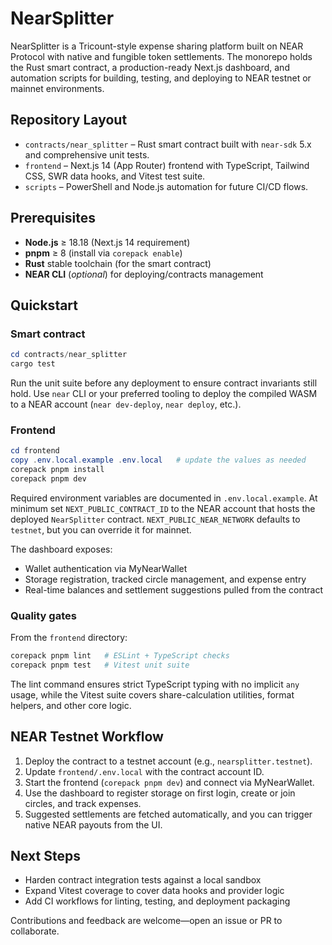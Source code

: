 # NearSplitter

NearSplitter is a Tricount-style expense sharing platform built on NEAR Protocol with native and fungible token settlements. The monorepo holds the Rust smart contract, a production-ready Next.js dashboard, and automation scripts for building, testing, and deploying to NEAR testnet or mainnet environments.

## Repository Layout

- `contracts/near_splitter` – Rust smart contract built with `near-sdk` 5.x and comprehensive unit tests.
- `frontend` – Next.js 14 (App Router) frontend with TypeScript, Tailwind CSS, SWR data hooks, and Vitest test suite.
- `scripts` – PowerShell and Node.js automation for future CI/CD flows.

## Prerequisites

- **Node.js** ≥ 18.18 (Next.js 14 requirement)
- **pnpm** ≥ 8 (install via `corepack enable`)
- **Rust** stable toolchain (for the smart contract)
- **NEAR CLI** (_optional_) for deploying/contracts management

## Quickstart

### Smart contract

```powershell
cd contracts/near_splitter
cargo test
```

Run the unit suite before any deployment to ensure contract invariants still hold. Use `near` CLI or your preferred tooling to deploy the compiled WASM to a NEAR account (`near dev-deploy`, `near deploy`, etc.).

### Frontend

```powershell
cd frontend
copy .env.local.example .env.local   # update the values as needed
corepack pnpm install
corepack pnpm dev
```

Required environment variables are documented in `.env.local.example`. At minimum set `NEXT_PUBLIC_CONTRACT_ID` to the NEAR account that hosts the deployed `NearSplitter` contract. `NEXT_PUBLIC_NEAR_NETWORK` defaults to `testnet`, but you can override it for mainnet.

The dashboard exposes:

- Wallet authentication via MyNearWallet
- Storage registration, tracked circle management, and expense entry
- Real-time balances and settlement suggestions pulled from the contract

### Quality gates

From the `frontend` directory:

```powershell
corepack pnpm lint   # ESLint + TypeScript checks
corepack pnpm test   # Vitest unit suite
```

The lint command ensures strict TypeScript typing with no implicit `any` usage, while the Vitest suite covers share-calculation utilities, format helpers, and other core logic.

## NEAR Testnet Workflow

1. Deploy the contract to a testnet account (e.g., `nearsplitter.testnet`).
2. Update `frontend/.env.local` with the contract account ID.
3. Start the frontend (`corepack pnpm dev`) and connect via MyNearWallet.
4. Use the dashboard to register storage on first login, create or join circles, and track expenses.
5. Suggested settlements are fetched automatically, and you can trigger native NEAR payouts from the UI.

## Next Steps

- Harden contract integration tests against a local sandbox
- Expand Vitest coverage to cover data hooks and provider logic
- Add CI workflows for linting, testing, and deployment packaging

Contributions and feedback are welcome—open an issue or PR to collaborate.

